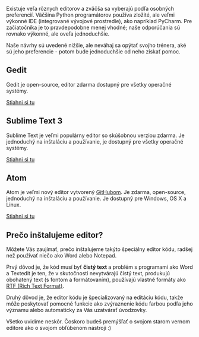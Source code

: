 Existuje veľa rôznych editorov a zväčša sa vyberajú podľa osobných preferencií. Väčšina Python programátorov používa zložité, ale veľmi výkonné IDE (integrované vývojové prostredie), ako napríklad PyCharm. Pre začiatočníka je to pravdepodobne menej vhodné; naše odporúčania sú rovnako výkonné, ale oveľa jednoduchšie.

Naše návrhy sú uvedené nižšie, ale neváhaj sa opýtať svojho trénera, aké sú jeho preferencie - potom bude jednoduchšie od neho získať pomoc.

## Gedit

Gedit je open-source, editor zdarma dostupný pre všetky operačné systémy.

[Stiahni si tu](https://wiki.gnome.org/Apps/Gedit#Download)

## Sublime Text 3

Sublime Text je veľmi populárny editor so skúšobnou verziou zdarma. Je jednoduchý na inštaláciu a používanie, je dostupný pre všetky operačné systémy.

[Stiahni si tu](https://www.sublimetext.com/3)

## Atom

Atom je veľmi nový editor vytvorený [GitHubom](https://github.com/). Je zdarma, open-source, jednoduchý na inštaláciu a používanie. Je dostupný pre Windows, OS X a Linux.

[Stiahni si tu](https://atom.io/)

## Prečo inštalujeme editor?

Môžete Vás zaujímať, prečo inštalujeme takýto špeciálny editor kódu, radšej než používať niečo ako Word alebo Notepad.

Prvý dôvod je, že kód musí byť **čistý text** a problém s programami ako Word a Textedit je ten, že v skutočnosti nevytvárajú čistý text, produkujú obohatený text (s fontom a formátovaním), používajú vlastné formáty ako [RTF (Rich Text Format)](https://en.wikipedia.org/wiki/Rich_Text_Format).

Druhý dôvod je, že editor kódu je špecializovaný na editáciu kódu, takže môže poskytovať pomocné funkcie ako zvýraznenie kódu farbou podľa jeho významu alebo automaticky za Vás uzatvárať úvodzovky.

Všetko uvidíme neskôr. Čoskoro budeš premýšľať o svojom starom vernom editore ako o svojom obľúbenom nástroji :)